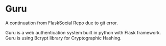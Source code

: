 # Guru
A continuation from FlaskSocial Repo due to git error.

Guru is a web authentication system built in python with Flask framework. Guru is using Bcrypt library for Cryptographic Hashing.

